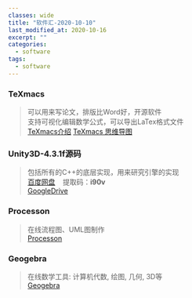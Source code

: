 ```yaml
---
classes: wide
title: "软件汇-2020-10-10"
last_modified_at: 2020-10-16
excerpt: ""
categories:
  - software
tags:
  - software
---
```


### TeXmacs
>可以用来写论文，排版比Word好，开源软件  
支持可视化编辑数学公式，可以导出LaTex格式文件  
[TeXmacs介绍](http://www.yinwang.org/blog-cn/2012/09/18/texmacs)
[TeXmacs 思维导图](http://www.mindomo.com/view.htm?m=b207992c90c046bdbe4053cbdf88b5d5)


### Unity3D-4.3.1f源码
>包括所有的C++的底层实现，用来研究引擎的实现  
[百度网盘](https://pan.baidu.com/s/1oDKEl1UA7bFJ093S7Tcdcw) &nbsp;&nbsp; 提取码：**i90v**  
[GoogleDrive](https://drive.google.com/drive/folders/1-az_roCpnOFflEY49iRzq5Vurt6sut8D?usp=sharing)


### Processon
>在线流程图、UML图制作  
[Processon](https://www.processon.com/)


### Geogebra
>在线数学工具: 计算机代数, 绘图, 几何, 3D等  
[Geogebra](https://www.geogebra.org/)